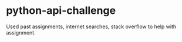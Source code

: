 # python-api-challenge

Used past assignments, internet searches, stack overflow to help with assignment.
